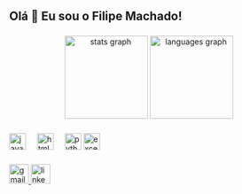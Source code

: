 <h2 align="left">Olá 👋 Eu sou o Filipe Machado! </h2>

###

<div align="center">
  <img src="https://github-readme-stats.vercel.app/api?username=FLPMSZ&hide_title=false&hide_rank=false&show_icons=true&include_all_commits=true&count_private=true&disable_animations=false&theme=tokyonight&locale=en&hide_border=false&include_all_commits=true" height="150" alt="stats graph"  />
  <img src="https://github-readme-stats.vercel.app/api/top-langs?username=FLPMSZ&locale=en&hide_title=false&layout=compact&card_width=320&langs_count=5&theme=tokyonight&hide_border=false&include_all_commits=true" height="150" alt="languages graph"  />
</div>

###

<div align="left">
  <img src="https://cdn.jsdelivr.net/gh/devicons/devicon/icons/javascript/javascript-original.svg" height="30" alt="javascript logo"  />
  <img width="12" />
  <img src="https://cdn.jsdelivr.net/gh/devicons/devicon/icons/html5/html5-original.svg" height="30" alt="html5 logo"  />
  <img width="12" />
  <img src="https://cdn.jsdelivr.net/gh/devicons/devicon/icons/python/python-original.svg" height="30" alt="python logo"  />
  <img src="https://cdn.imgbin.com/13/21/19/imgbin-microsoft-excel-computer-icons-microsoft-qJfPQf8j6gKjfD2wSQydCPb3x.jpg" height="30" alt="excel logo"  />
</div>

###

<div align="left">
  <a href="filipemachado700@gmail.com" target="_blank">
    <img src="https://img.shields.io/static/v1?message=Gmail&logo=gmail&label=&color=D14836&logoColor=white&labelColor=&style=for-the-badge" height="35" alt="gmail logo" />
  </a>
  
  <a href="https://www.linkedin.com/in/filipemsz" target="_blank">
    <img src="https://img.shields.io/static/v1?message=LinkedIn&logo=linkedin&label=&color=0077B5&logoColor=white&labelColor=&style=for-the-badge" height="35" alt="linkedin logo" />
  </a>
</div>
